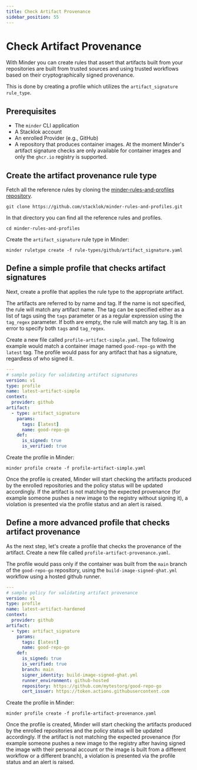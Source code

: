```yaml
---
title: Check Artifact Provenance
sidebar_position: 55
---
```


# Check Artifact Provenance

With Minder you can create rules that assert that artifacts built from your
repositories are built from trusted sources and using trusted workflows based
on their cryptographically signed provenance.

This is done by creating a profile which utilizes the `artifact_signature`
`rule_type`. 

## Prerequisites

* The `minder` CLI application
* A Stacklok account
* An enrolled Provider (e.g., GitHub)
* A repository that produces container images. At the moment Minder's artifact signature checks are only available for container images and only the `ghcr.io` registry is supported.

## Create the artifact provenance rule type

Fetch all the reference rules by cloning the [minder-rules-and-profiles repository](https://github.com/stacklok/minder-rules-and-profiles).

```
git clone https://github.com/stacklok/minder-rules-and-profiles.git
```

In that directory you can find all the reference rules and profiles.
```
cd minder-rules-and-profiles
```

Create the `artifact_signature` rule type in Minder:
```
minder ruletype create -f rule-types/github/artifact_signature.yaml
```

## Define a simple profile that checks artifact signatures

Next, create a profile that applies the rule type to the appropriate artifact.

The artifacts are referred to by name and tag. If the name is not specified,
the rule will match any artifact name. The tag can be specified either as a list
of tags using the `tags` parameter or as a regular expression using the `tag_regex`
parameter. If both are empty, the rule will match any tag. It is an error to specify
both `tags` and `tag_regex`.

Create a new file called `profile-artifact-simple.yaml`. The following example would match a container
image named `good-repo-go` with the `latest` tag. The profile would pass for any artifact that
has a signature, regardless of who signed it.

```yaml
---
# sample policy for validating artifact signatures
version: v1
type: profile
name: latest-artifact-simple
context:
  provider: github
artifact:
  - type: artifact_signature
    params:
      tags: [latest]
      name: good-repo-go
    def:
      is_signed: true
      is_verified: true
```

Create the profile in Minder:
```
minder profile create -f profile-artifact-simple.yaml
```

Once the profile is created, Minder will start checking the artifacts produced by the enrolled repositories
and the policy status will be updated accordingly. If the artifact is not matching the expected provenance
(for example someone pushes a new image to the registry without signing it), a
violation is presented via the profile status and an alert is raised.

## Define a more advanced profile that checks artifact provenance
As the next step, let's create a profile that checks the provenance of the artifact.
Create a new file called `profile-artifact-provenance.yaml`.

The profile would pass only if the container was
built from the `main` branch of the `good-repo-go` repository, using the `build-image-signed-ghat.yml`
workflow using a hosted github runner.

```yaml
---
# sample policy for validating artifact provenance
version: v1
type: profile
name: latest-artifact-hardened
context:
  provider: github
artifact:
  - type: artifact_signature
    params:
      tags: [latest]
      name: good-repo-go
    def:
      is_signed: true
      is_verified: true
      branch: main
      signer_identity: build-image-signed-ghat.yml
      runner_environment: github-hosted
      repository: https://github.com/mytestorg/good-repo-go
      cert_issuer: https://token.actions.githubusercontent.com
```

Create the profile in Minder:
```
minder profile create -f profile-artifact-provenance.yaml
```

Once the profile is created, Minder will start checking the artifacts produced
by the enrolled repositories and the policy status will be updated
accordingly. If the artifact is not matching the expected provenance (for
example someone pushes a new image to the registry after having signed the
image with their personal account or the image is built from a different
workflow or a different branch), a violation is presented via the profile
status and an alert is raised.